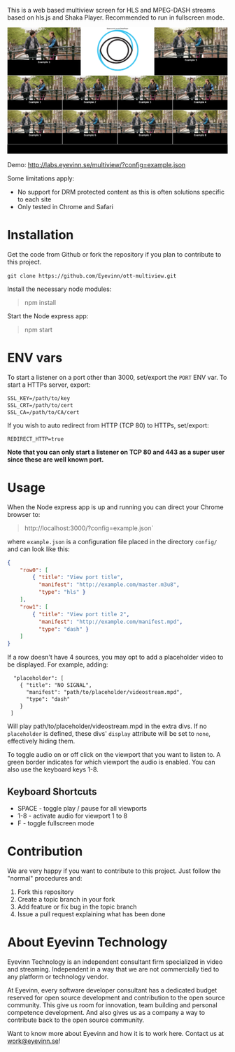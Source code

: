 This is a web based multiview screen for HLS and MPEG-DASH streams based on hls.js and Shaka Player. Recommended to run in fullscreen mode.

![](screenshot.png)

Demo: http://labs.eyevinn.se/multiview/?config=example.json

Some limitations apply:

- No support for DRM protected content as this is often solutions specific to each site
- Only tested in Chrome and Safari

# Installation

Get the code from Github or fork the repository if you plan to contribute to this project.

`git clone https://github.com/Eyevinn/ott-multiview.git`
		
Install the necessary node modules:

> npm install
		
Start the Node express app:

> npm start

# ENV vars

To start a listener on a port other than 3000, set/export the `PORT` ENV var.
To start a HTTPs server, export:
```
SSL_KEY=/path/to/key
SSL_CRT=/path/to/cert
SSL_CA=/path/to/CA/cert
```

If you wish to auto redirect from HTTP (TCP 80) to HTTPs, set/export:
```
REDIRECT_HTTP=true
```
**Note that you can only start a listener on TCP 80 and 443 as a super user since these are well known port.**

# Usage

When the Node express app is up and running you can direct your Chrome browser to:

> http://localhost:3000/?config=example.json`
		
where `example.json` is a configuration file placed in the directory `config/` and can look like this:
```json
{
	"row0": [
		{ "title": "View port title",
		  "manifest": "http://example.com/master.m3u8",
		  "type": "hls" }
	],
	"row1": [
		{ "title": "View port title 2",
		  "manifest": "http://example.com/manifest.mpd",
		  "type": "dash" }
	]
}
```

If a row doesn't have 4 sources, you may opt to add a placeholder video to be displayed.
For example, adding:
```
  "placeholder": [
    { "title": "NO SIGNAL",
      "manifest": "path/to/placeholder/videostream.mpd",
      "type": "dash"
    }
 ]
```
Will play path/to/placeholder/videostream.mpd in the extra divs.
If no `placeholder` is defined, these divs' `display` attribute will be set to `none`, effectively hiding them.

To toggle audio on or off click on the viewport that you want to listen to. A green border indicates for which viewport the audio is enabled. You can also use the keyboard keys 1-8.

## Keyboard Shortcuts
- SPACE - toggle play / pause for all viewports
- 1-8 - activate audio for viewport 1 to 8
- F - toggle fullscreen mode
		
# Contribution

We are very happy if you want to contribute to this project. Just follow the "normal" procedures and:

1. Fork this repository
2. Create a topic branch in your fork
3. Add feature or fix bug in the topic branch
4. Issue a pull request explaining what has been done

# About Eyevinn Technology

Eyevinn Technology is an independent consultant firm specialized in video and streaming. Independent in a way that we are not commercially tied to any platform or technology vendor.

At Eyevinn, every software developer consultant has a dedicated budget reserved for open source development and contribution to the open source community. This give us room for innovation, team building and personal competence development. And also gives us as a company a way to contribute back to the open source community. 

Want to know more about Eyevinn and how it is to work here. Contact us at work@eyevinn.se!
